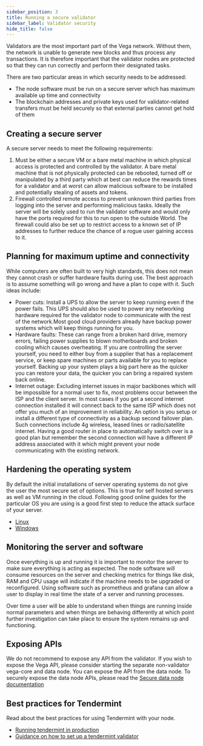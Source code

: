 ```yaml
---
sidebar_position: 3
title: Running a secure validator
sidebar_label: Validator security
hide_title: false
---
```

Validators are the most important part of the Vega network. Without them, the network is unable to generate new blocks and thus process any transactions. It is therefore important that the validator nodes are protected so that they can run correctly and perform their designated tasks.

There are two particular areas in which security needs to be addressed:
* The node software must be run on a secure server which has maximum available up time and connectivity
* The blockchain addresses and private keys used for validator-related transfers must be held securely so that external parties cannot get hold of them

## Creating a secure server
A secure server needs to meet the following requirements:

1. Must be either a secure VM or a bare metal machine in which physical access is protected and controlled by the validator. A bare metal machine that is not physically protected can be rebooted, turned off or manipulated by a third party which at best can reduce the rewards times for a validator and at worst can allow malicious software to be installed and potentially stealing of assets and tokens.
2. Firewall controlled remote access to prevent unknown third parties from logging into the server and performing malicious tasks. Ideally the server will be solely used to run the validator software and would only have the ports required for this to run open to the outside World. The firewall could also be set up to restrict access to a known set of IP addresses to further reduce the chance of a rogue user gaining access to it.

## Planning for maximum uptime and connectivity

While computers are often built to very high standards, this does not mean they cannot crash or suffer hardware faults during use. The best approach is to assume something will go wrong and have a plan to cope with it. 
Such ideas include:
* Power cuts: Install a UPS to allow the server to keep running even if the power fails. This UPS should also be used to power any networking hardware required for the validator node to communicate with the rest of the network.Most good cloud providers already have backup power systems which will keep things running for you.
* Hardware faults: These can range from a broken hard drive, memory errors, failing power supplies to blown motherboards and broken cooling which causes overheating. If you are controlling the server yourself, you need to either buy from a supplier that has a replacement service, or keep spare machines or parts available for you to replace yourself. Backing up your system plays a big part here as the quicker you can restore your data, the quicker you can bring a repaired system back online.
* Internet outage: Excluding internet issues in major backbones which will be impossible for a normal user to fix, most problems occur between the ISP and the client server. In most cases if you get a second internet connection installed it will connect back to the same ISP which does not offer you much of an improvement in reliability. An option is you setup or install a different type of connectivity as a backup second failover plan. Such connections include 4g wireless, leased lines or radio/satellite internet. Having a good router in place to automatically switch over is a good plan but remember the second connection will have a different IP address associated with it which might prevent your node communicating with the existing network.

## Hardening the operating system
By default the initial installations of server operating systems do not give the user the most secure set of options. This is true for self hosted servers as well as VM running in the cloud. Following good online guides for the particular OS you are using is a good first step to reduce the attack surface of your server.

* [Linux](https://www.cyberciti.biz/tips/linux-security.html)
* [Windows](https://www.socinvestigation.com/windows-server-security-best-practices)

## Monitoring the server and software
Once everything is up and running it is important to monitor the server to make sure everything is acting as expected. The node software will consume resources on the server and checking metrics for things like disk, RAM and CPU usage will indicate if the machine needs to be upgraded or reconfigured. Using software such as prometheus and grafana can allow a user to display in real time the state of a server and running processes. 

Over time a user will be able to understand when things are running inside normal parameters and when things are behaving differently at which point further investigation can take place to ensure the system remains up and functioning.

## Exposing APIs

We do not recommend to expose any API from the validator. If you wish to expose the Vega API, please consider starting the separate non-validator vega-core and data node. You can expose the API from the data node. To securely expose the data node APIs, please read the [Secure data node documentation](./data-node-security.md)

## Best practices for Tendermint
Read about the best practices for using Tendermint with your node. 

* [Running tendermint in production](https://docs.tendermint.com/v0.34/tendermint-core/running-in-production.html)
* [Guidance on how to set up a tendermint validator](https://docs.tendermint.com/v0.34/tendermint-core/validators.html)